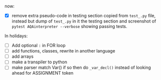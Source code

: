 now:
- [X] remove extra pseudo-code in testing section copied from `test_.py` file, instead but dump of `test_.py` in it the testing section and screenshot of `pytest AQAinterpreter --verbose` showing passing tests.

In holidays:
- [ ] Add optional `:` in FOR loop
- [ ] add functions, classes, rewrite in another language
- [ ] add arrays
- [ ] make a transpiler to python
- [ ] make parser match Var() if so then do `_var_decl()` instead of looking ahead for ASSIGNMENT token